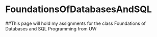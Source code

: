 # FoundationsOfDatabasesAndSQL

##This page will hold my assignments for the class Foundations of Databases and SQL Programming from UW
